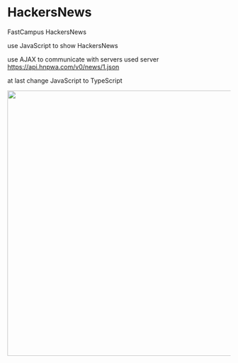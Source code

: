 # HackersNews
FastCampus HackersNews

use JavaScript to show HackersNews

use AJAX to communicate with servers
used server
https://api.hnpwa.com/v0/news/1.json

at last change JavaScript to TypeScript



<img src="https://user-images.githubusercontent.com/52124805/127266990-6169cabd-d222-42f4-aac5-f1ee80896dc5.png" width="600" height="600" />

